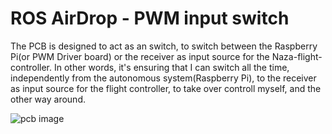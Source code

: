 # ROS AirDrop - PWM input switch 

The PCB is designed to act as an switch, to switch between the Raspberry Pi(or PWM Driver board) or the receiver as input source for the Naza-flight-controller.
In other words, it's ensuring that I can switch all the time, independently from the autonomous system(Raspberry Pi), to the 
receiver as input source for the flight controller, to take over controll myself, and the other way around.

![pcb image](https://644db4de3505c40a0444-327723bce298e3ff5813fb42baeefbaa.ssl.cf1.rackcdn.com/10afb106498468d1e56e3c4b6d9b9299.png)
